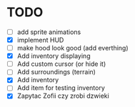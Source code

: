 # TODO
- [ ] add sprite animations
- [x] implement HUD
- [ ] make hood look good (add everthing)
- [x] Add inventory displaying
- [ ] Add custom cursor (or hide it)
- [ ] Add surroundings (terrain)
- [x] Add inventory
- [ ] Add item for testing inventory
- [x] Zapytac Zofii czy zrobi dzwieki
